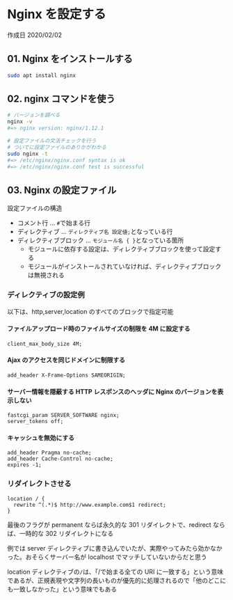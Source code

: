# Nginx を設定する

作成日 2020/02/02

## 01. Nginx をインストールする

```bash
sudo apt install nginx
```

## 02. nginx コマンドを使う

```bash
# バージョンを調べる
nginx -v
#=> nginx version: nginx/1.12.1

# 設定ファイルの文法チェックを行う
# ついでに設定ファイルのありかがわかる
sudo nginx -t
#=> /etc/nginx/nginx.conf syntax is ok
#=> /etc/nginx/nginx.conf test is successful
```

## 03. Nginx の設定ファイル

設定ファイルの構造

- コメント行 ... `#`で始まる行
- ディレクティブ ... `ディレクティブ名 設定値;`となっている行
- ディレクティブブロック ... `モジュール名 { }`となっている箇所
  - モジュールに依存する設定は、ディレクティブブロックを使って設定する
  - モジュールがインストールされていなければ、ディレクティブブロックは無視される

### ディレクティブの設定例

以下は、http,server,location のすべてのブロックで指定可能

#### ファイルアップロード時のファイルサイズの制限を 4M に設定する

```text
client_max_body_size 4M;
```

#### Ajax のアクセスを同じドメインに制限する

```text
add_header X-Frame-Options SAMEORIGIN;
```

#### サーバー情報を隠蔽する HTTP レスポンスのヘッダに Nginx のバージョンを表示しない

```text
fastcgi_param SERVER_SOFTWARE nginx;
server_tokens off;
```

#### キャッシュを無効にする

```text
add_header Pragma no-cache;
add_header Cache-Control no-cache;
expires -1;
```

### リダイレクトさせる

```text
location / {
  rewrite ^(.*)$ http://www.example.com$1 redirect;
}
```

最後のフラグが permanent ならば永久的な 301 リダイレクトで、redirect ならば、一時的な 302 リダイレクトになる

例では server ディレクティブに書き込んでいたが、実際やってみたら効かなかった。おそらくサーバー名が localhost でマッチしていないからだと思う

location ディレクティブの`/`は、「/で始まる全ての URI に一致する」という意味であるが、正規表現や文字列の長いものが優先的に処理されるので「他のどこにも一致しなかった」という意味でもある

